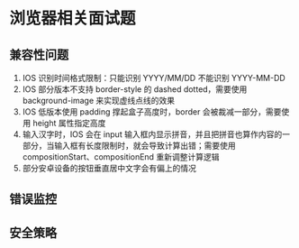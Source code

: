 # 浏览器相关面试题

## 兼容性问题

1. IOS 识别时间格式限制：只能识别 YYYY/MM/DD 不能识别 YYYY-MM-DD
2. IOS 部分版本不支持 border-style 的 dashed dotted，需要使用 background-image 来实现虚线点线的效果
3. IOS 低版本使用 padding 撑起盒子高度时，border 会被裁减一部分，需要使用 height 属性指定高度
4. 输入汉字时，IOS 会在 input 输入框内显示拼音，并且把拼音也算作内容的一部分，当输入框有长度限制时，就会导致计算出错；需要使用 compositionStart、compositionEnd 重新调整计算逻辑
5. 部分安卓设备的按钮垂直居中文字会有偏上的情况

## 错误监控

## 安全策略

